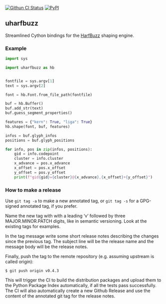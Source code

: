[![Githun CI Status](https://github.com/harfbuzz/uharfbuzz/workflows/Build%20+%20Deploy/badge.svg)](https://github.com/harfbuzz/uharfbuzz/actions?query=workflow%3A%22Build+%2B+Deploy%22)
[![PyPI](https://img.shields.io/pypi/v/uharfbuzz.svg)](https://pypi.org/project/uharfbuzz)

## uharfbuzz

Streamlined Cython bindings for the [HarfBuzz][hb] shaping engine.


### Example

```python
import sys

import uharfbuzz as hb


fontfile = sys.argv[1]
text = sys.argv[2]

font = hb.Font.from_file_path(fontfile)

buf = hb.Buffer()
buf.add_str(text)
buf.guess_segment_properties()

features = {"kern": True, "liga": True}
hb.shape(font, buf, features)

infos = buf.glyph_infos
positions = buf.glyph_positions

for info, pos in zip(infos, positions):
    gid = info.codepoint
    cluster = info.cluster
    x_advance = pos.x_advance
    x_offset = pos.x_offset
    y_offset = pos.y_offset
    print(f"gid{gid}={cluster}@{x_advance},{x_offset}+{y_offset}")
```


### How to make a release

Use `git tag -a` to make a new annotated tag, or `git tag -s` for a GPG-signed annotated tag, if you prefer.

Name the new tag with with a leading ‘v’ followed by three MAJOR.MINOR.PATCH digits, like in semantic versioning. Look at the existing tags for examples.

In the tag message write some short release notes describing the changes since the previous tag. The subject line will be the release name and the message body will be the release notes.

Finally, push the tag to the remote repository (e.g. assuming upstream is called origin):

    $ git push origin v0.4.3

This will trigger the CI to build the distribution packages and upload them to the Python Package Index automatically, if all the tests pass successfully. The CI will also automatically create a new Github Release and use the content of the annotated git tag for the release notes.


[hb]: https://github.com/harfbuzz/harfbuzz
